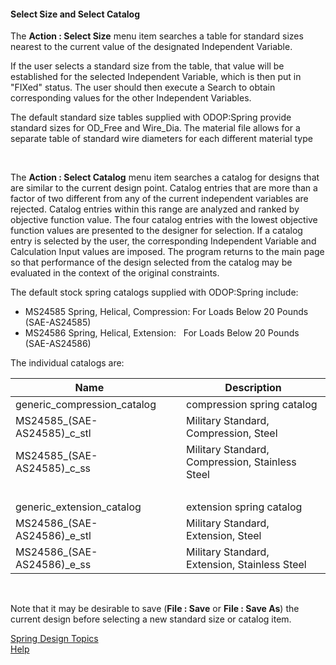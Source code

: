 #### Select Size and Select Catalog

 The **Action : Select Size** menu item searches a table for standard sizes nearest
 to the current value of the designated Independent Variable.

 If the user selects a standard size from the table, that value will be
 established for the selected Independent Variable, which is then put in
 "FIXed" status.  The user should then execute a Search to obtain
 corresponding values for the other Independent Variables.
 
 The default standard size tables supplied with ODOP:Spring provide standard
 sizes for OD\_Free and Wire\_Dia. 
 The material file allows for a separate table of standard wire diameters 
 for each different material type 

&nbsp;

 The **Action : Select Catalog** menu item searches a catalog for 
 designs that are similar to the current design point. 
 Catalog entries that  are more than a factor of two different from any 
 of the current independent variables are rejected. 
 Catalog entries within this range are analyzed and ranked by objective function value. 
 The four catalog entries with the lowest objective function values are presented to
 the designer for selection. 
 If a catalog entry is selected by the user, 
 the corresponding Independent Variable and Calculation Input values are imposed.
 The program returns to the main page so that performance of the design selected
 from the catalog may be evaluated in the context of the original constraints.

 The default stock spring catalogs supplied with ODOP:Spring include:   
*  MS24585 Spring, Helical, Compression:  For Loads Below 20 Pounds &nbsp; (SAE-AS24585)   
*  MS24586 Spring, Helical, Extension: &nbsp; For Loads Below 20 Pounds &nbsp; (SAE-AS24586)   

The individual catalogs are:   
 
 Name | &nbsp; | Description
--- | --- | ---
generic\_compression\_catalog  | &nbsp; | compression spring catalog 
MS24585\_(SAE-AS24585)\_c\_stl | &nbsp; | Military Standard, Compression, Steel 
MS24585\_(SAE-AS24585)\_c\_ss  | &nbsp; | Military Standard, Compression, Stainless Steel 
&nbsp;                         | &nbsp; | &nbsp; 
generic\_extension\_catalog    | &nbsp; | extension spring catalog 
MS24586\_(SAE-AS24586)\_e\_stl | &nbsp; | Military Standard, Extension, Steel 
MS24586\_(SAE-AS24586)\_e\_ss  | &nbsp; | Military Standard, Extension, Stainless Steel 
 
&nbsp;

 Note that it may be desirable to save (**File : Save** or **File : Save As**) the current
 design before selecting a new standard size or catalog item.
 
 
[Spring Design Topics](./)   
[Help](../)   

 